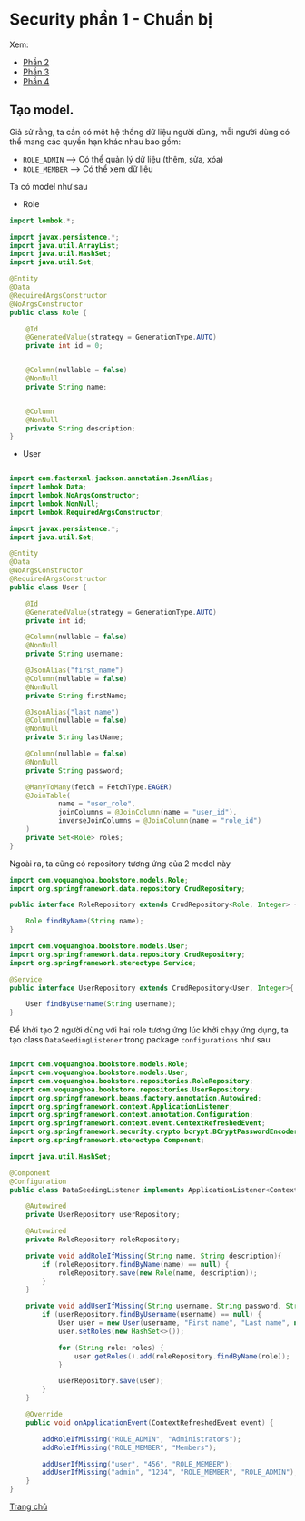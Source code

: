 # Security phần 1 - Chuẩn bị

Xem:

- [Phần 2](Security-2.md)
- [Phần 3](Security-3.md)
- [Phần 4](Security-4.md)

## Tạo model.

Giả sử rằng, ta cần có một hệ thống dữ liệu người dùng, mỗi người dùng có thể mang các quyền hạn khác nhau bao gồm:
- `ROLE_ADMIN` --> Có thể quản lý dữ liệu (thêm, sửa, xóa)
- `ROLE_MEMBER` --> Có thể xem dữ liệu

Ta có model như sau

- Role

```java
import lombok.*;

import javax.persistence.*;
import java.util.ArrayList;
import java.util.HashSet;
import java.util.Set;

@Entity
@Data
@RequiredArgsConstructor
@NoArgsConstructor
public class Role {

    @Id
    @GeneratedValue(strategy = GenerationType.AUTO)
    private int id = 0;


    @Column(nullable = false)
    @NonNull
    private String name;


    @Column
    @NonNull
    private String description;
}
```

- User

```java

import com.fasterxml.jackson.annotation.JsonAlias;
import lombok.Data;
import lombok.NoArgsConstructor;
import lombok.NonNull;
import lombok.RequiredArgsConstructor;

import javax.persistence.*;
import java.util.Set;

@Entity
@Data
@NoArgsConstructor
@RequiredArgsConstructor
public class User {

    @Id
    @GeneratedValue(strategy = GenerationType.AUTO)
    private int id;

    @Column(nullable = false)
    @NonNull
    private String username;

    @JsonAlias("first_name")
    @Column(nullable = false)
    @NonNull
    private String firstName;

    @JsonAlias("last_name")
    @Column(nullable = false)
    @NonNull
    private String lastName;

    @Column(nullable = false)
    @NonNull
    private String password;

    @ManyToMany(fetch = FetchType.EAGER)
    @JoinTable(
            name = "user_role",
            joinColumns = @JoinColumn(name = "user_id"),
            inverseJoinColumns = @JoinColumn(name = "role_id")
    )
    private Set<Role> roles;
}
```

Ngoài ra, ta cũng có repository tương ứng của 2 model này

```java
import com.voquanghoa.bookstore.models.Role;
import org.springframework.data.repository.CrudRepository;

public interface RoleRepository extends CrudRepository<Role, Integer> {

    Role findByName(String name);
}
```

```java
import com.voquanghoa.bookstore.models.User;
import org.springframework.data.repository.CrudRepository;
import org.springframework.stereotype.Service;

@Service
public interface UserRepository extends CrudRepository<User, Integer>{

    User findByUsername(String username);
}
```

Để khởi tạo 2 người dùng với hai role tương ứng lúc khởi chạy ứng dụng, ta tạo class `DataSeedingListener` trong package `configurations` như sau

```java

import com.voquanghoa.bookstore.models.Role;
import com.voquanghoa.bookstore.models.User;
import com.voquanghoa.bookstore.repositories.RoleRepository;
import com.voquanghoa.bookstore.repositories.UserRepository;
import org.springframework.beans.factory.annotation.Autowired;
import org.springframework.context.ApplicationListener;
import org.springframework.context.annotation.Configuration;
import org.springframework.context.event.ContextRefreshedEvent;
import org.springframework.security.crypto.bcrypt.BCryptPasswordEncoder;
import org.springframework.stereotype.Component;

import java.util.HashSet;

@Component
@Configuration
public class DataSeedingListener implements ApplicationListener<ContextRefreshedEvent> {

    @Autowired
    private UserRepository userRepository;

    @Autowired
    private RoleRepository roleRepository;

    private void addRoleIfMissing(String name, String description){
        if (roleRepository.findByName(name) == null) {
            roleRepository.save(new Role(name, description));
        }
    }

    private void addUserIfMissing(String username, String password, String... roles){
        if (userRepository.findByUsername(username) == null) {
            User user = new User(username, "First name", "Last name", new BCryptPasswordEncoder().encode(password));
            user.setRoles(new HashSet<>());

            for (String role: roles) {
                user.getRoles().add(roleRepository.findByName(role));
            }

            userRepository.save(user);
        }
    }

    @Override
    public void onApplicationEvent(ContextRefreshedEvent event) {

        addRoleIfMissing("ROLE_ADMIN", "Administrators");
        addRoleIfMissing("ROLE_MEMBER", "Members");

        addUserIfMissing("user", "456", "ROLE_MEMBER");
        addUserIfMissing("admin", "1234", "ROLE_MEMBER", "ROLE_ADMIN");
    }
}
```

[Trang chủ](https://voquanghoa.github.io/Spring-Tutorial/)